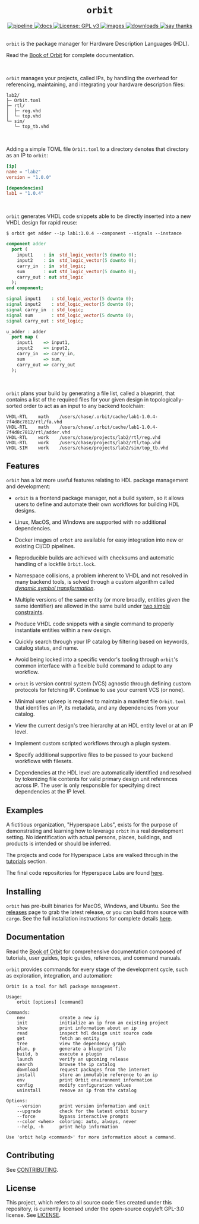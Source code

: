 <h1 align="center"><code>orbit</code></h1>

<div align="center">
  <a href="https://github.com/c-rus/orbit/actions">
    <img src="https://github.com/c-rus/orbit/workflows/pipeline/badge.svg" alt="pipeline">
  </a>
  <a href="https://c-rus.github.io/orbit/">
    <img src="https://github.com/c-rus/orbit/actions/workflows/docs.yml/badge.svg" alt="docs">
  </a>
  <a href="https://www.gnu.org/licenses/gpl-3.0">
    <img src="https://img.shields.io/badge/License-GPLv3-blue.svg" alt="License: GPL v3">
  </a>
  <a href="https://hub.docker.com/repository/docker/crus800/orbit/general">
    <img src="https://img.shields.io/badge/dockerhub-images-important.svg?logo=docker" alt="images">
  </a>
  <a href="https://github.com/c-rus/orbit/releases">
    <img src="https://img.shields.io/github/downloads/c-rus/orbit/total.svg" alt="downloads">
  </a>
  <a href="mailto:c.ruskin@ufl.edu?subject=Thanks%20for%20Orbit!">
    <img src="https://img.shields.io/badge/Say%20Thanks-!-1EAEDB.svg" alt="say thanks">
  </a>
</div>
<br>

`orbit` is the package manager for Hardware Description Languages (HDL). 

Read the [Book of Orbit](https://c-rus.github.io/orbit/) for complete documentation.

<br>

`orbit` manages your projects, called IPs, by handling the overhead for referencing, maintaining, and integrating your hardware description files:

```
lab2/
├─ Orbit.toml
├─ rtl/
│  ├─ reg.vhd
│  └─ top.vhd
└─ sim/
   └─ top_tb.vhd
```

<br>

Adding a simple TOML file `Orbit.toml` to a directory denotes that directory as an IP to `orbit`:

``` toml
[ip]
name = "lab2"
version = "1.0.0"

[dependencies]
lab1 = "1.0.4"
```

<br>

`orbit` generates VHDL code snippets able to be directly inserted into a new VHDL design for rapid reuse:
```
$ orbit get adder --ip lab1:1.0.4 --component --signals --instance
```
``` vhdl
component adder
  port (
    input1    : in  std_logic_vector(5 downto 0);
    input2    : in  std_logic_vector(5 downto 0);
    carry_in  : in  std_logic;
    sum       : out std_logic_vector(5 downto 0);
    carry_out : out std_logic
  );
end component;

signal input1    : std_logic_vector(5 downto 0);
signal input2    : std_logic_vector(5 downto 0);
signal carry_in  : std_logic;
signal sum       : std_logic_vector(5 downto 0);
signal carry_out : std_logic;

u_adder : adder
  port map (
    input1    => input1,
    input2    => input2,
    carry_in  => carry_in,
    sum       => sum,
    carry_out => carry_out
  );
```

<br>

`orbit` plans your build by generating a file list, called a blueprint, that contains a list of the required files for your given design in topologically-sorted order to act as an input to any backend toolchain:

```
VHDL-RTL	math	/users/chase/.orbit/cache/lab1-1.0.4-7f4d8c7812/rtl/fa.vhd
VHDL-RTL	math	/users/chase/.orbit/cache/lab1-1.0.4-7f4d8c7812/rtl/adder.vhd
VHDL-RTL	work	/users/chase/projects/lab2/rtl/reg.vhd
VHDL-RTL	work	/users/chase/projects/lab2/rtl/top.vhd
VHDL-SIM	work	/users/chase/projects/lab2/sim/top_tb.vhd
```

## Features

`orbit` has a lot more useful features relating to HDL package management and development:

- `orbit` is a frontend package manager, not a build system, so it allows users to define and automate their own workflows for building HDL designs.

- Linux, MacOS, and Windows are supported with no additional dependencies.

- Docker images of `orbit` are available for easy integration into new or existing CI/CD pipelines.

- Reproducible builds are achieved with checksums and automatic handling of a lockfile `Orbit.lock`. 

- Namespace collisions, a problem inherent to VHDL and not resolved in many backend tools, is solved through a custom algorithm called [_dynamic symbol transformation_](https://c-rus.github.io/orbit/topic/dst.html).

- Multiple versions of the same entity (or more broadly, entities given the same identifier) are allowed in the same build under [two simple constraints](https://c-rus.github.io/orbit/topic/dst.html#limitations).

- Produce VHDL code snippets with a single command to properly instantiate entities within a new design.

- Quickly search through your IP catalog by filtering based on keywords, catalog status, and name.

- Avoid being locked into a specific vendor's tooling through `orbit`'s common interface with a flexible build command to adapt to any workflow.
  
- `orbit` is version control system (VCS) agnostic through defining custom protocols for fetching IP. Continue to use your current VCS (or none).

- Minimal user upkeep is required to maintain a manifest file `Orbit.toml` that identifies an IP, its metadata, and any dependencies from your catalog.

- View the current design's tree hierarchy at an HDL entity level or at an IP level.

- Implement custom scripted workflows through a plugin system.

- Specify additional supportive files to be passed to your backend workflows with filesets.

- Dependencies at the HDL level are automatically identified and resolved by tokenizing file contents for valid primary design unit references across IP. The user is only responsible for specifying direct dependencies at the IP level.

## Examples

A fictitious organization, "Hyperspace Labs", exists for the purpose of demonstrating and learning how to leverage `orbit` in a real development setting. No identification with actual persons, places, buildings, and products is intended or should be inferred. 

The projects and code for Hyperspace Labs are walked through in the [tutorials](https://c-rus.github.io/orbit/tutorials/tutorials.html) section.

The final code repositories for Hyperspace Labs are found [here](https://github.com/orgs/hyperspace-labs/repositories). 

## Installing

`orbit` has pre-built binaries for MacOS, Windows, and Ubuntu. See the [releases](https://github.com/c-rus/orbit/releases) page to grab the latest release, or you can build from source with `cargo`. See the full installation instructions for complete details [here](https://c-rus.github.io/orbit/1_starting/1_installing.html).

## Documentation

Read the [Book of Orbit](https://c-rus.github.io/orbit/) for comprehensive documentation composed of tutorials, user guides, topic guides, references, and command manuals.

`orbit` provides commands for every stage of the development cycle, such as exploration, integration, and automation:

```
Orbit is a tool for hdl package management.

Usage:
    orbit [options] [command]

Commands:
    new             create a new ip
    init            initialize an ip from an existing project
    show            print information about an ip
    read            inspect hdl design unit source code
    get             fetch an entity
    tree            view the dependency graph
    plan, p         generate a blueprint file
    build, b        execute a plugin
    launch          verify an upcoming release
    search          browse the ip catalog 
    download        request packages from the internet
    install         store an immutable reference to an ip
    env             print Orbit environment information
    config          modify configuration values
    uninstall       remove an ip from the catalog

Options:
    --version       print version information and exit
    --upgrade       check for the latest orbit binary
    --force         bypass interactive prompts
    --color <when>  coloring: auto, always, never
    --help, -h      print help information

Use 'orbit help <command>' for more information about a command.

```

## Contributing

See [CONTRIBUTING](./CONTRIBUTING.md).

## License

This project, which refers to all source code files created under this repository, is currently licensed under the open-source copyleft GPL-3.0 license. See [LICENSE](./LICENSE).